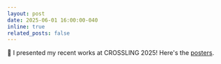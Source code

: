 ```yaml
---
layout: post
date: 2025-06-01 16:00:00-040
inline: true
related_posts: false
---
```


:mega: I presented my recent works at CROSSLING 2025! Here's the [posters](https://tianqi93.github.io/assets/pdf/poster/Poster_CrossLing2025.pdf).

